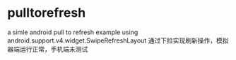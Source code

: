 # pulltorefresh
a simle android pull to refresh example using android.support.v4.widget.SwipeRefreshLayout
通过下拉实现刷新操作，模拟器端运行正常，手机端未测试
